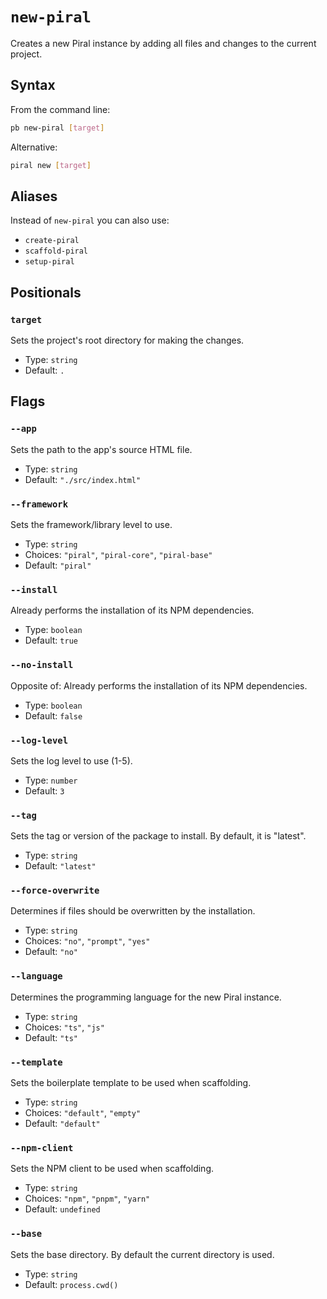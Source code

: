 # `new-piral`

Creates a new Piral instance by adding all files and changes to the current project.

## Syntax

From the command line:

```sh
pb new-piral [target]
```

Alternative:

```sh
piral new [target]
```

## Aliases

Instead of `new-piral` you can also use:

- `create-piral`
- `scaffold-piral`
- `setup-piral`

## Positionals

### `target`

Sets the project's root directory for making the changes.

- Type: `string`
- Default: `.`

## Flags

### `--app`

Sets the path to the app's source HTML file.

- Type: `string`
- Default: `"./src/index.html"`

### `--framework`

Sets the framework/library level to use.

- Type: `string`
- Choices: `"piral"`, `"piral-core"`, `"piral-base"`
- Default: `"piral"`

### `--install`

Already performs the installation of its NPM dependencies.

- Type: `boolean`
- Default: `true`

### `--no-install`

Opposite of:
Already performs the installation of its NPM dependencies.

- Type: `boolean`
- Default: `false`

### `--log-level`

Sets the log level to use (1-5).

- Type: `number`
- Default: `3`

### `--tag`

Sets the tag or version of the package to install. By default, it is "latest".

- Type: `string`
- Default: `"latest"`

### `--force-overwrite`

Determines if files should be overwritten by the installation.

- Type: `string`
- Choices: `"no"`, `"prompt"`, `"yes"`
- Default: `"no"`

### `--language`

Determines the programming language for the new Piral instance.

- Type: `string`
- Choices: `"ts"`, `"js"`
- Default: `"ts"`

### `--template`

Sets the boilerplate template to be used when scaffolding.

- Type: `string`
- Choices: `"default"`, `"empty"`
- Default: `"default"`

### `--npm-client`

Sets the NPM client to be used when scaffolding.

- Type: `string`
- Choices: `"npm"`, `"pnpm"`, `"yarn"`
- Default: `undefined`

### `--base`

Sets the base directory. By default the current directory is used.

- Type: `string`
- Default: `process.cwd()`
